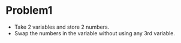 # Problem1

* Take 2 variables and store 2 numbers.
* Swap the numbers in the variable without using any 3rd variable.
